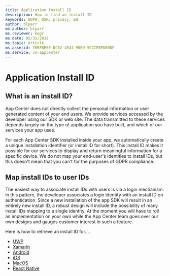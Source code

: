 ```yaml
---
title: Application Install ID 
description: How to find an install ID 
keywords: GDPR, DSR, privacy, EU
author: blparr
ms.author: blparr
ms.reviewer: kegr
ms.date: 05/31/2018 
ms.topic: article 
ms.assetid: 76BF8E6E-DC82-4541-95B9-5CCCF0FDB9DF
ms.service: vs-appcenter
---
```


# Application Install ID

## What is an install ID?

App Center does not directly collect the personal information or user generated content of your end users. We provide services accessed by the developer using our SDK or web site. The data transmitted to these services depends largely on the type of application you have built, and which of our services your app uses.

For each App Center SDK installed inside your app, we automatically create a unique installation identifier (or install ID for short). This install ID makes it possible for our services to display and return meaningful information for a specific device. We do not map your end-user's identities to install IDs, but this doesn't mean that you can't for the purposes of GDPR compliance.

## Map install IDs to user IDs

The easiest way to associate install IDs with users is via a login mechanism. In this pattern, the developer associates a login identity with an install ID on authentication. Since a new installation of the app SDK will result in an entirely new install ID, a robust design will include the possibility of many install IDs mapping to a single identity. At the moment you will have to roll an implementation on your own while the App Center team goes over our own designs and gauges customer interest in such a feature.

Here is how to retrieve an install ID for....

* [UWP](https://docs.microsoft.com/appcenter/sdk/other-apis/uwp#identify-installations)
* [Xamarin](https://docs.microsoft.com/appcenter/sdk/other-apis/xamarin#identify-installations)
* [Android](https://docs.microsoft.com/appcenter/sdk/other-apis/android#identify-installations)
* [iOS](https://docs.microsoft.com/appcenter/sdk/other-apis/ios#identify-installations)
* [MacOS](https://docs.microsoft.com/appcenter/sdk/other-apis/macos#identify-installations)
* [React Native](https://docs.microsoft.com/appcenter/sdk/other-apis/react-native#identify-installations)
